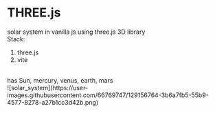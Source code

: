 # THREE.js
solar system in vanilla js using three.js 3D library 
<br>
Stack:
1. three.js
2. vite 

<br>
has Sun, mercury, venus, earth, mars
<br>
![solar_system](https://user-images.githubusercontent.com/66769747/129156764-3b6a7fb5-55b9-4577-8278-a27b1cc3d42b.png)


